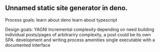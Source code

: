 ## Unnamed static site generator in deno.

Process goals: learn about deno learn about typescript

Design goals: YAGNI Incremental complexity depending on need building individual
posts/pages of arbitrariry complexity, a post could be its own SPA. development
and writing process amenities single executable with a documented interface
